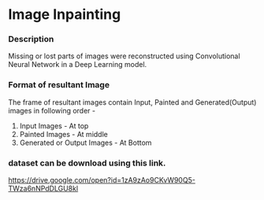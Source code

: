# Image Inpainting

### Description 
Missing or lost parts of images were reconstructed using Convolutional Neural Network in a Deep Learning model.

### Format of resultant Image
The frame of resultant images contain Input, Painted and Generated(Output) images in following order - 
1. Input Images - At top 
2. Painted Images - At middle 
3. Generated or Output Images - At Bottom

### dataset can be download using this link.
https://drive.google.com/open?id=1zA9zAo9CKvW90Q5-TWza6nNPdDLGU8kl
